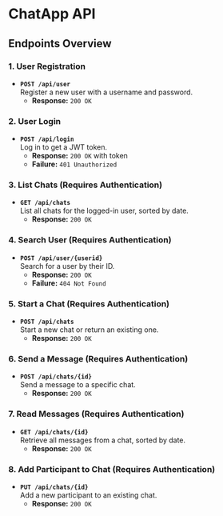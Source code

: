# ChatApp API

## Endpoints Overview

### 1. User Registration
- **`POST /api/user`**  
  Register a new user with a username and password.
  - **Response:** `200 OK`

### 2. User Login
- **`POST /api/login`**  
  Log in to get a JWT token.
  - **Response:** `200 OK` with token  
  - **Failure:** `401 Unauthorized`

### 3. List Chats (Requires Authentication)
- **`GET /api/chats`**  
  List all chats for the logged-in user, sorted by date.
  - **Response:** `200 OK`

### 4. Search User (Requires Authentication)
- **`POST /api/user/{userid}`**  
  Search for a user by their ID.
  - **Response:** `200 OK`  
  - **Failure:** `404 Not Found`

### 5. Start a Chat (Requires Authentication)
- **`POST /api/chats`**  
  Start a new chat or return an existing one.
  - **Response:** `200 OK`

### 6. Send a Message (Requires Authentication)
- **`POST /api/chats/{id}`**  
  Send a message to a specific chat.
  - **Response:** `200 OK`

### 7. Read Messages (Requires Authentication)
- **`GET /api/chats/{id}`**  
  Retrieve all messages from a chat, sorted by date.
  - **Response:** `200 OK`

### 8. Add Participant to Chat (Requires Authentication)
- **`PUT /api/chats/{id}`**  
  Add a new participant to an existing chat.
  - **Response:** `200 OK`


